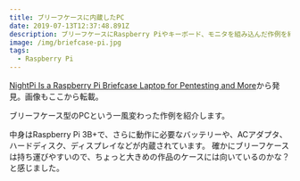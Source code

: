```yaml
---
title: ブリーフケースに内蔵したPC
date: 2019-07-13T12:37:48.891Z
description: ブリーフケースにRaspberry Piやキーボード、モニタを組み込んだ作例を紹介します。
image: /img/briefcase-pi.jpg
tags:
  - Raspberry Pi
---
```

[NightPi Is a Raspberry Pi Briefcase Laptop for Pentesting and More](https://blog.hackster.io/nightpi-is-a-raspberry-pi-briefcase-laptop-for-pentesting-and-more-b4ed47908b1c)から発見。画像もここから転載。

ブリーフケース型のPCという一風変わった作例を紹介します。

中身はRaspberry Pi 3B+で、さらに動作に必要なバッテリーや、ACアダプタ、ハードディスク、ディスプレイなどが内蔵されています。
確かにブリーフケースは持ち運びやすいので、ちょっと大きめの作品のケースには向いているのかな？と感じました。
